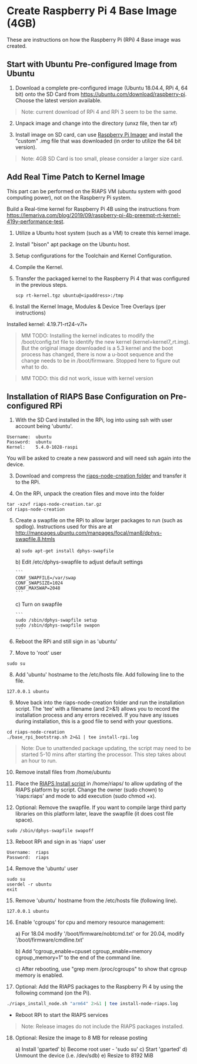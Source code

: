 # Create Raspberry Pi 4 Base Image (4GB)

These are instructions on how the Raspberry Pi (RPi) 4 Base image was created.  

## Start with Ubuntu Pre-configured Image from Ubuntu

1) Download a complete pre-configured image (Ubuntu 18.04.4, RPi 4, 64 bit) onto the SD Card from https://ubuntu.com/download/raspberry-pi. Choose the latest version available.  

> Note: current download of RPi 4 and RPi 3 seem to be the same.

2) Unpack image and change into the directory (unxz file, then tar xf)

3) Install image on SD card, can use [Raspberry Pi Imager](https://www.raspberrypi.org/downloads/) and install the "custom" .img file that was downloaded (in order to utilize the 64 bit version).

> Note: 4GB SD Card is too small, please consider a larger size card.

## Add Real Time Patch to Kernel Image

This part can be performed on the RIAPS VM (ubuntu system with good computing power), not on the Raspberry Pi system.

Build a Real-time kernel for Raspberry Pi 4B using the instructions from https://lemariva.com/blog/2019/09/raspberry-pi-4b-preempt-rt-kernel-419y-performance-test.

1) Utilize a Ubuntu host system (such as a VM) to create this kernel image.

2) Install "bison" apt package on the Ubuntu host.

3) Setup configurations for the Toolchain and Kernel Configuration.

4) Compile the Kernel.

5) Transfer the packaged kernel to the Raspberry Pi 4 that was configured in the previous steps.

    ```
    scp rt-kernel.tgz ubuntu@<ipaddress>:/tmp
    ```

6) Install the Kernel Image, Modules & Device Tree Overlays (per instructions)

  Installed kernel:  4.19.71-rt24-v7l+

>MM TODO:  Installing the kernel indicates to modify the /boot/config.txt file to identify the new kernel (kernel=kernel7_rt.img). But the original image downloaded is a 5.3 kernel and the boot process has changed, there is now a u-boot sequence and the change needs to be in /boot/firmware.  Stopped here to figure out what to do.

> MM TODO: this did not work, issue with kernel version

## Installation of RIAPS Base Configuration on Pre-configured RPi

1) With the SD Card installed in the RPi, log into using ssh with user account being 'ubuntu'.  
```
Username:  ubuntu
Password:  ubuntu
Kernel:    5.4.0-1028-raspi
```

You will be asked to create a new password and will need ssh again into the device.

3) Download and compress the [riaps-node-creation folder](https://github.com/RIAPS/riaps-integration/tree/master/riaps-node-creation) and transfer it to the RPi.

4) On the RPi, unpack the creation files and move into the folder

```
tar -xzvf riaps-node-creation.tar.gz
cd riaps-node-creation
```

5) Create a swapfile on the RPi to allow larger packages to run (such as spdlog).  Instructions used for this are at http://manpages.ubuntu.com/manpages/focal/man8/dphys-swapfile.8.htmls

    a) ```sudo apt-get install dphys-swapfile```

    b) Edit /etc/dphys-swapfile to adjust default settings

       ```
       CONF_SWAPFILE=/var/swap
       CONF_SWAPSIZE=1024
       CONF_MAXSWAP=2048
       ```

    c) Turn on swapfile

       ```
       sudo /sbin/dphys-swapfile setup
       sudo /sbin/dphys-swapfile swapon
       ```

6) Reboot the RPi and still sign in as 'ubuntu'

7) Move to 'root' user

```
sudo su
```

8) Add 'ubuntu' hostname to the /etc/hosts file. Add following line to the file.

```
127.0.0.1 ubuntu
```

9) Move back into the riaps-node-creation folder and run the installation script. The 'tee' with a filename (and 2>&1) allows you to record the installation process and any errors received. If you have any issues during installation, this is a good file to send with your questions.

```
cd riaps-node-creation
./base_rpi_bootstrap.sh 2>&1 | tee install-rpi.log
```

> Note: Due to unattended package updating, the script may need to be started 5-10 mins after starting the processor.  This step takes about an hour to run.

10) Remove install files from /home/ubuntu

11) Place the [RIAPS Install script](https://github.com/RIAPS/riaps-integration/blob/master/riaps-node-runtime/riaps_install_node.sh) in /home/riaps/ to allow updating of the RIAPS platform by script.  Change the owner (sudo chown) to 'riaps:riaps' and mode to add execution (sudo chmod +x).

12) Optional:  Remove the swapfile.  If you want to compile large third party libraries on this platform later, leave the swapfile (it does cost file space).

```
sudo /sbin/dphys-swapfile swapoff
```

13) Reboot RPi and sign in as 'riaps' user

```
Username:  riaps
Password:  riaps
```

14) Remove the 'ubuntu' user

```
sudo su
userdel -r ubuntu
exit
```

15) Remove 'ubuntu' hostname from the /etc/hosts file (following line).

```
127.0.0.1 ubuntu
```

16) Enable 'cgroups' for cpu and memory resource management:

    a) For 18.04 modify '/boot/firmware/nobtcmd.txt' or for 20.04, modify '/boot/firmware/cmdline.txt'

    b) Add “cgroup_enable=cpuset cgroup_enable=memory cgroup_memory=1” to the end of the command line.

    c) After rebooting, use "grep mem /proc/cgroups" to show that cgroup memory is enabled.

17) Optional: Add the RIAPS packages to the Raspberry Pi 4 by using the following command (on the Pi).

```bash
./riaps_install_node.sh "arm64" 2>&1 | tee install-node-riaps.log
```

- Reboot RPi to start the RIAPS services

> Note: Release images do not include the RIAPS packages installed.

18) Optional: Resize the image to 8 MB for release posting

    a) Install 'gparted'
    b) Become root user - 'sudo su'
    c) Start 'gparted'
    d) Unmount the device (i.e. /dev/sdb)
    e) Resize to 8192 MiB
